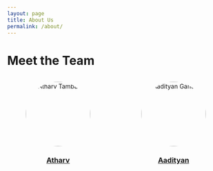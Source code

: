 ```yaml
---
layout: page
title: About Us
permalink: /about/
---
```


<h1>Meet the Team</h1>

<style>
  .team-container {
    display: flex;
    flex-wrap: wrap;              /* ✅ wrap nicely on smaller screens */
    justify-content: center;
    gap: 2rem;                    /* space between members */
    margin-top: 2rem;
  }
  .team-member {
    text-align: center;
    flex: 1 1 200px;              /* grow/shrink, min width ~200px */
    max-width: 250px;
  }
  .team-member img {
    border-radius: 50%;
    width: 150px;
    height: 150px;
    object-fit: cover;            /* ✅ ensures circle crop without stretching */
    aspect-ratio: 1 / 1;          /* ✅ keeps it square always */
  }
</style>

<div class="team-container">
  <div class="team-member">
    <a href="{{ '/about/atharv' | relative_url }}">
      <img src="{{ site.baseurl }}/assets/images/Atharv.jpg" alt="Atharv Tambade">
      <h3>Atharv</h3>
    </a>
  </div>

  <div class="team-member">
    <a href="{{ '/about/aadityan' | relative_url }}">
      <img src="{{ site.baseurl }}/assets/images/aadityan.jpg" alt="Aadityan Ganesh">
      <h3>Aadityan</h3>
    </a>
  </div>
</div>
